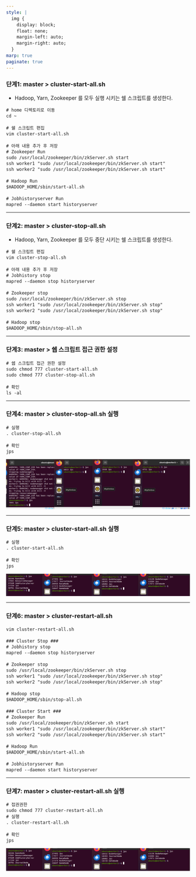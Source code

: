```yaml
---
style: |
  img {
    display: block;
    float: none;
    margin-left: auto;
    margin-right: auto;
  }
marp: true
paginate: true
---
```

### 단계1: master > cluster-start-all.sh
- Hadoop, Yarn, Zookeeper 를 모두 실행 시키는 쉘 스크립트를 생성한다.
```shell
# home 디렉토리로 이동
cd ~ 

# 쉘 스크립트 편집
vim cluster-start-all.sh

# 아래 내용 추가 후 저장
# Zookeeper Run
sudo /usr/local/zookeeper/bin/zkServer.sh start
ssh worker1 "sudo /usr/local/zookeeper/bin/zkServer.sh start"
ssh worker2 "sudo /usr/local/zookeeper/bin/zkServer.sh start"

# Hadoop Run
$HADOOP_HOME/sbin/start-all.sh

# Jobhistoryserver Run
mapred --daemon start historyserver
```
---
### 단계2: master > cluster-stop-all.sh
- Hadoop, Yarn, Zookeeper 를 모두 중단 시키는 쉘 스크립트를 생성한다.
```shell
# 쉘 스크립트 편집
vim cluster-stop-all.sh

# 아래 내용 추가 후 저장
# Jobhistory stop
mapred --daemon stop historyserver

# Zookeeper stop
sudo /usr/local/zookeeper/bin/zkServer.sh stop
ssh worker1 "sudo /usr/local/zookeeper/bin/zkServer.sh stop"
ssh worker2 "sudo /usr/local/zookeeper/bin/zkServer.sh stop"

# Hadoop stop
$HADOOP_HOME/sbin/stop-all.sh
```

---
### 단계3: master > 쉡 스크립트 접근 권한 설정
```shell
# 쉡 스크립트 접근 권한 설정
sudo chmod 777 cluster-start-all.sh
sudo chmod 777 cluster-stop-all.sh

# 확인 
ls -al
```
---
### 단계4: master > cluster-stop-all.sh 실행 
```shell
# 실행
. cluster-stop-all.sh

# 확인 
jps
```
![Alt text](./img/image-35.png)

---
### 단계5: master > cluster-start-all.sh 실행 
```shell
# 실행
. cluster-start-all.sh

# 확인 
jps
```
![Alt text](./img/image1.png)

---
### 단계6: master > cluster-restart-all.sh
```shell
vim cluster-restart-all.sh

### Cluster Stop ###
# Jobhistory stop
mapred --daemon stop historyserver

# Zookeeper stop
sudo /usr/local/zookeeper/bin/zkServer.sh stop
ssh worker1 "sudo /usr/local/zookeeper/bin/zkServer.sh stop"
ssh worker2 "sudo /usr/local/zookeeper/bin/zkServer.sh stop"

# Hadoop stop
$HADOOP_HOME/sbin/stop-all.sh

### Cluster Start ###
# Zookeeper Run
sudo /usr/local/zookeeper/bin/zkServer.sh start
ssh worker1 "sudo /usr/local/zookeeper/bin/zkServer.sh start"
ssh worker2 "sudo /usr/local/zookeeper/bin/zkServer.sh start"

# Hadoop Run
$HADOOP_HOME/sbin/start-all.sh

# Jobhistoryserver Run
mapred --daemon start historyserver

```
---
### 단계7: master > cluster-restart-all.sh 실행
```shell
# 접권권한 
sudo chmod 777 cluster-restart-all.sh
# 실행
. cluster-restart-all.sh

# 확인 
jps
```
![Alt text](./img/image1.png)
